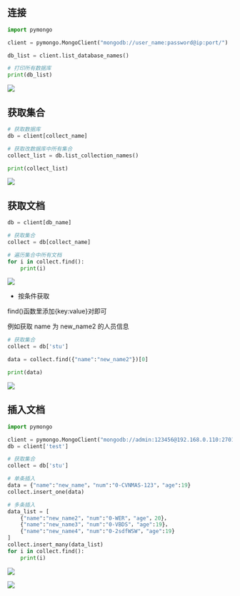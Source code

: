 <!--
 * @Description: 
 * @Version: 1.0
 * @Author: DaLao
 * @Email: dalao_li@163.com
 * @Date: 2021-01-16 17:59:35
 * @LastEditors: DaLao
 * @LastEditTime: 2021-12-27 13:29:01
-->

## 连接

```py
import pymongo

client = pymongo.MongoClient("mongodb://user_name:password@ip:port/")

db_list = client.list_database_names()

# 打印所有数据库
print(db_list)
```

![](https://cdn.hurra.ltd/img/20201014211648.png)

## 获取集合

```py
# 获取数据库
db = client[collect_name]

# 获取改数据库中所有集合
collect_list = db.list_collection_names()

print(collect_list)
```

![](https://cdn.hurra.ltd/img/20201014212147.png)

## 获取文档

```py
db = client[db_name]

# 获取集合
collect = db[collect_name]

# 遍历集合中所有文档
for i in collect.find():
    print(i)
```

![](https://cdn.hurra.ltd/img/20201014213434.png)

- 按条件获取

find()函数里添加{key:value}对即可

例如获取 name 为 new_name2 的人员信息

```py
# 获取集合
collect = db['stu']

data = collect.find({"name":"new_name2"})[0]

print(data)
```

![](https://cdn.hurra.ltd/img/20201029161327.png)

## 插入文档

```py
import pymongo

client = pymongo.MongoClient("mongodb://admin:123456@192.168.0.110:27017/")
db = client['test']

# 获取集合
collect = db['stu']

# 单条插入
data = {"name":"new_name"，"num":"0-CVNMAS-123"，"age":19}
collect.insert_one(data)

# 多条插入
data_list = [
    {"name":"new_name2"，"num":"0-WER"，"age"，20}，
    {"name":"new_name3"，"num":"0-VBDS"，"age":19}，
    {"name":"new_name4"，"num":"0-2sdfWSW"，"age":19}
]
collect.insert_many(data_list)
for i in collect.find():
    print(i)
```

![](https://cdn.hurra.ltd/img/20201015093600.png)

![](https://cdn.hurra.ltd/img/20201015093938.png)


